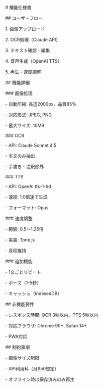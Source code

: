 \# 機能仕様書



\## ユーザーフロー

1\. 画像アップロード

2\. OCR処理（Claude API）

3\. テキスト確認・編集

4\. 音声生成（OpenAI TTS）

5\. 再生・速度調整



\## 機能詳細



\### 画像処理

\- 自動圧縮: 長辺2000px、品質85%

\- 対応形式: JPEG, PNG

\- 最大サイズ: 10MB



\### OCR

\- API: Claude Sonnet 4.5

\- 本文のみ抽出

\- 手書き・注釈除外



\### TTS

\- API: OpenAI tts-1-hd

\- 速度: 1.0倍速で生成

\- フォーマット: Opus



\### 速度調整

\- 範囲: 0.5〜1.25倍

\- 実装: Tone.js

\- 音程維持



\### 追加機能

\- 1文ごとリピート

\- ポーズ（1-5秒）

\- キャッシュ（IndexedDB）



\## 非機能要件

\- レスポンス時間: OCR 3秒以内、TTS 5秒以内

\- 対応ブラウザ: Chrome 90+, Safari 14+

\- PWA対応



\## 制約事項

\- 画像サイズ制限

\- API利用料（月$50想定）

\- オフライン時は保存済みのみ再生

